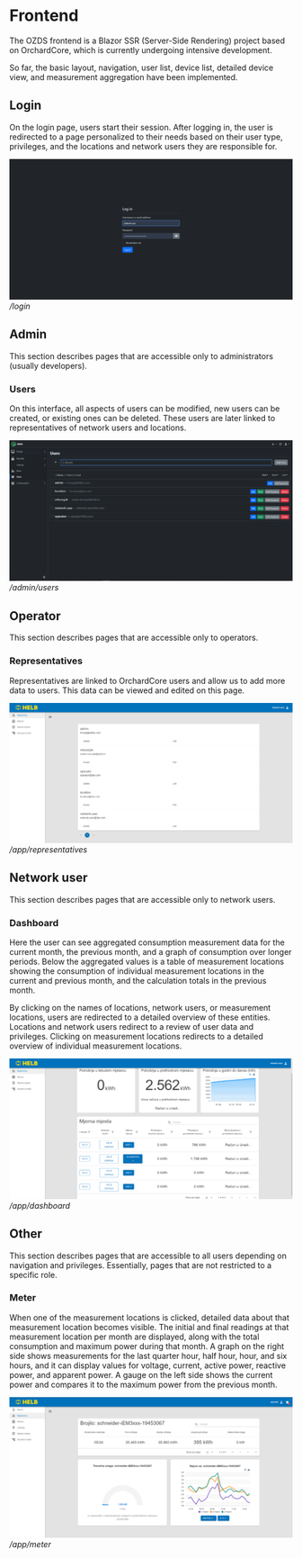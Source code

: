 # Frontend

The OZDS frontend is a Blazor SSR (Server-Side Rendering) project based on
OrchardCore, which is currently undergoing intensive development.

So far, the basic layout, navigation, user list, device list, detailed device
view, and measurement aggregation have been implemented.

## Login

On the login page, users start their session. After logging in, the user is
redirected to a page personalized to their needs based on their user type,
privileges, and the locations and network users they are responsible for.

![Login](../../assets/login.png) _/login_

## Admin

This section describes pages that are accessible only to administrators (usually
developers).

### Users

On this interface, all aspects of users can be modified, new users can be
created, or existing ones can be deleted. These users are later linked to
representatives of network users and locations.

![Users](../../assets/users.png) _/admin/users_

## Operator

This section describes pages that are accessible only to operators.

### Representatives

Representatives are linked to OrchardCore users and allow us to add more data to
users. This data can be viewed and edited on this page.

![Representatives](../../assets/representatives.png) _/app/representatives_

## Network user

This section describes pages that are accessible only to network users.

### Dashboard

Here the user can see aggregated consumption measurement data for the current
month, the previous month, and a graph of consumption over longer periods. Below
the aggregated values is a table of measurement locations showing the
consumption of individual measurement locations in the current and previous
month, and the calculation totals in the previous month.

By clicking on the names of locations, network users, or measurement locations,
users are redirected to a detailed overview of these entities. Locations and
network users redirect to a review of user data and privileges. Clicking on
measurement locations redirects to a detailed overview of individual measurement
locations.

![Dashboard](../../assets/dashboard.png) _/app/dashboard_

## Other

This section describes pages that are accessible to all users depending on
navigation and privileges. Essentially, pages that are not restricted to a
specific role.

### Meter

When one of the measurement locations is clicked, detailed data about that
measurement location becomes visible. The initial and final readings at that
measurement location per month are displayed, along with the total consumption
and maximum power during that month. A graph on the right side shows
measurements for the last quarter hour, half hour, hour, and six hours, and it
can display values for voltage, current, active power, reactive power, and
apparent power. A gauge on the left side shows the current power and compares it
to the maximum power from the previous month.

![Meter](../../assets/meter.png) _/app/meter_
